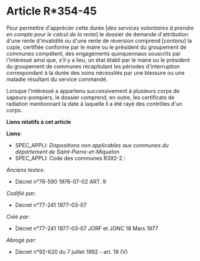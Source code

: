 # Article R*354-45

Pour permettre d'apprécier cette durée [*des services volontaires à prendre en compte pour le calcul de la rente*] le dossier
de demande d'attribution d'une rente d'invalidité ou d'une rente de réversion comprend [*contenu*] la copie, certifiée
conforme par le maire ou le président du groupement de communes compétent, des engagements quinquennaux souscrits par
l'intéressé ainsi que, s'il y a lieu, un état établi par le maire ou le président du groupement de communes récapitulant les
périodes d'interruption correspondant à la durée des soins nécessités par une blessure ou une maladie résultant du service
commandé.

Lorsque l'intéressé a appartenu successivement à plusieurs corps de sapeurs-pompiers, le dossier comprend, en outre, les
certificats de radiation mentionnant la date à laquelle il a été rayé des contrôles d'un corps.

**Liens relatifs à cet article**

**Liens**:

  - SPEC_APPLI: *Dispositions non applicables aux communes du département de Saint-Pierre-et-Miquelon*
  - SPEC_APPLI: Code des communes R392-2 :

_Anciens textes_:

  - Décret n°76-590 1976-07-02 ART. 9

_Codifié par_:

  - Décret n°77-241 1977-03-07

_Créé par_:

  - Décret n°77-241 1977-03-07 JORF et JONC 18 Mars 1977

_Abrogé par_:

  - Décret n°92-620 du 7 juillet 1992 - art. 19 (V)

